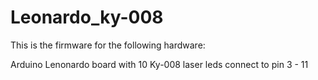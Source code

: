 # Leonardo_ky-008

This is the firmware for the following hardware:

Arduino Lenonardo board with 10 Ky-008 laser leds connect to pin 3 - 11 
